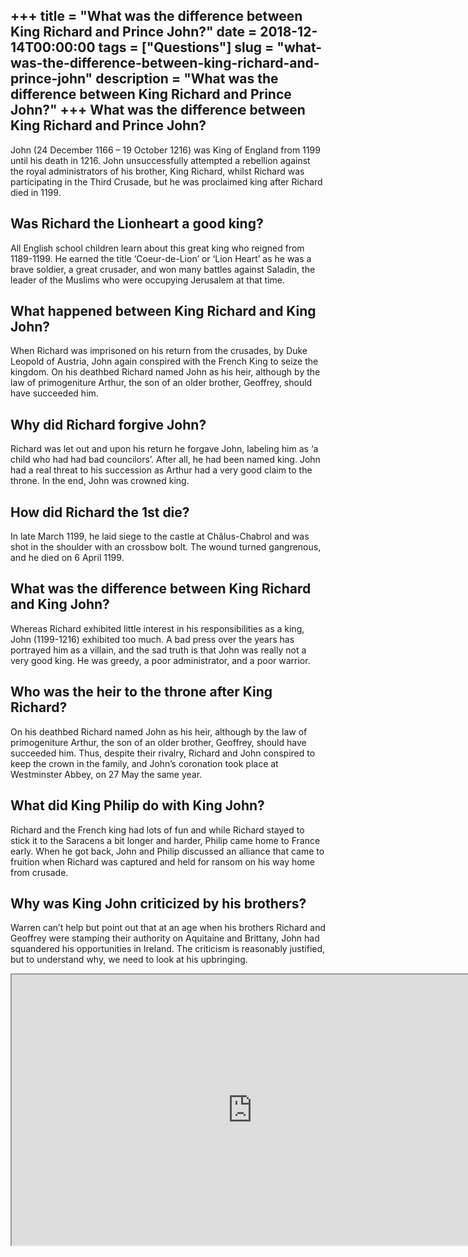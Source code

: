 +++
title = "What was the difference between King Richard and Prince John?"
date = 2018-12-14T00:00:00
tags = ["Questions"]
slug = "what-was-the-difference-between-king-richard-and-prince-john"
description = "What was the difference between King Richard and Prince John?"
+++
What was the difference between King Richard and Prince John?
-------------------------------------------------------------

John (24 December 1166 – 19 October 1216) was King of England from 1199 until his death in 1216. John unsuccessfully attempted a rebellion against the royal administrators of his brother, King Richard, whilst Richard was participating in the Third Crusade, but he was proclaimed king after Richard died in 1199.

Was Richard the Lionheart a good king?
--------------------------------------

All English school children learn about this great king who reigned from 1189-1199. He earned the title ‘Coeur-de-Lion’ or ‘Lion Heart’ as he was a brave soldier, a great crusader, and won many battles against Saladin, the leader of the Muslims who were occupying Jerusalem at that time.

What happened between King Richard and King John?
-------------------------------------------------

When Richard was imprisoned on his return from the crusades, by Duke Leopold of Austria, John again conspired with the French King to seize the kingdom. On his deathbed Richard named John as his heir, although by the law of primogeniture Arthur, the son of an older brother, Geoffrey, should have succeeded him.

Why did Richard forgive John?
-----------------------------

Richard was let out and upon his return he forgave John, labeling him as ‘a child who had had bad councilors’. After all, he had been named king. John had a real threat to his succession as Arthur had a very good claim to the throne. In the end, John was crowned king.

How did Richard the 1st die?
----------------------------

In late March 1199, he laid siege to the castle at Châlus-Chabrol and was shot in the shoulder with an crossbow bolt. The wound turned gangrenous, and he died on 6 April 1199.

What was the difference between King Richard and King John?
-----------------------------------------------------------

Whereas Richard exhibited little interest in his responsibilities as a king, John (1199-1216) exhibited too much. A bad press over the years has portrayed him as a villain, and the sad truth is that John was really not a very good king. He was greedy, a poor administrator, and a poor warrior.

Who was the heir to the throne after King Richard?
--------------------------------------------------

On his deathbed Richard named John as his heir, although by the law of primogeniture Arthur, the son of an older brother, Geoffrey, should have succeeded him. Thus, despite their rivalry, Richard and John conspired to keep the crown in the family, and John’s coronation took place at Westminster Abbey, on 27 May the same year.

What did King Philip do with King John?
---------------------------------------

Richard and the French king had lots of fun and while Richard stayed to stick it to the Saracens a bit longer and harder, Philip came home to France early. When he got back, John and Philip discussed an alliance that came to fruition when Richard was captured and held for ransom on his way home from crusade.

Why was King John criticized by his brothers?
---------------------------------------------

Warren can’t help but point out that at an age when his brothers Richard and Geoffrey were stamping their authority on Aquitaine and Brittany, John had squandered his opportunities in Ireland. The criticism is reasonably justified, but to understand why, we need to look at his upbringing.

<iframe allow="accelerometer; autoplay; clipboard-write; encrypted-media; gyroscope; picture-in-picture" allowfullscreen="" class="__youtube_prefs__  epyt-is-override  no-lazyload" data-no-lazy="1" data-origheight="433" data-origwidth="770" data-skipgform_ajax_framebjll="" height="433" id="_ytid_91505" loading="lazy" src="https://www.youtube.com/embed/Asl9pN6FpZI?enablejsapi=1&autoplay=0&cc_load_policy=0&cc_lang_pref=&iv_load_policy=1&loop=0&modestbranding=0&rel=1&fs=1&playsinline=0&autohide=2&theme=dark&color=red&controls=1&" title="YouTube player" width="770"></iframe>